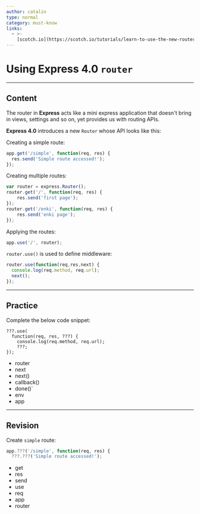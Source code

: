 ```yaml
---
author: catalin
type: normal
category: must-know
links:
  - >-
    [scotch.io](https://scotch.io/tutorials/learn-to-use-the-new-router-in-expressjs-4){website}
---
```


# Using **Express 4.0** `router`


---

## Content

The router in **Express** acts like a mini express application that doesn't bring in views, settings and so on, yet provides us with routing APIs.

 **Express 4.0** introduces a new `Router` whose API looks like this:

Creating a simple route:

```javascript
app.get('/simple', function(req, res) {
  res.send('Simple route accessed!');
});
```

Creating multiple routes:

```javascript
var router = express.Router();
router.get('/', function(req, res) {
    res.send('first page');
});
router.get('/enki', function(req, res) {
    res.send('enki page');
});

```

Applying the routes:

```javascript
app.use('/', router);
```

`router.use()` is used to define middleware:

```javascript
router.use(function(req,res,next) {
  console.log(req.method, req.url);
  next();
});

```


---

## Practice

Complete the below code snippet:

```plain-text
???.use(
  function(req, res, ???) {
    console.log(req.method, req.url);
    ???;
});
```

- router
- next
- next()
- callback()
- done()`
- env
- app


---

## Revision

Create `simple` route:

```javascript
app.???('/simple', function(req, res) {
  ???.???('Simple route accessed!');
```

- get
- res
- send
- use
- req
- app
- router
